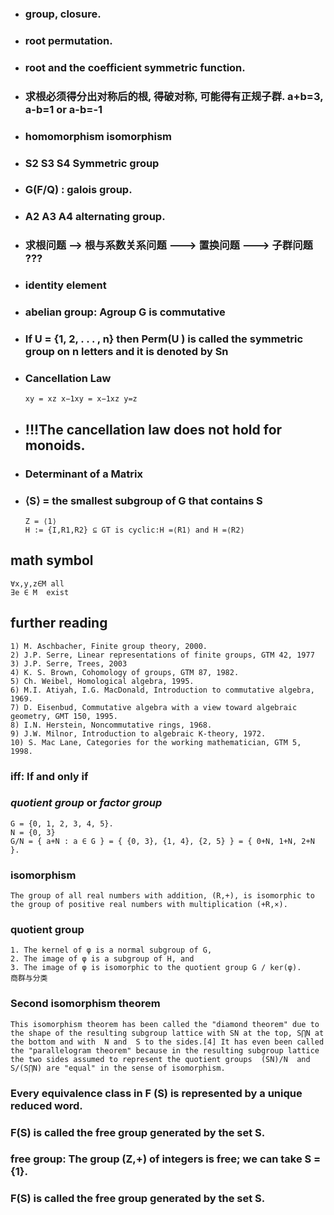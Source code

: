 


* ### group, closure.
* ### root permutation.
* ### root and the coefficient symmetric function.
* ### 求根必须得分出对称后的根, 得破对称, 可能得有正规子群. a+b=3, a-b=1 or a-b=-1
* ### homomorphism   isomorphism
* ### S2 S3 S4 Symmetric group
* ### G(F/Q) : galois group.
* ### A2 A3 A4 alternating group.
* ### 求根问题 --> 根与系数关系问题  ---> 置换问题  ---> 子群问题 ???
* ###  identity element
* ### abelian group: Agroup G is commutative 
* ###  If U = {1, 2, . . . , n} then Perm(U ) is called the symmetric group on n letters and it is denoted by Sn
* ### Cancellation Law
    ```
    xy = xz x−1xy = x−1xz y=z
    ```
* ## !!!The cancellation law does not hold for monoids.
* ### Determinant of a Matrix
* ### ⟨S⟩ = the smallest subgroup of G that contains S
    ```
    Z = ⟨1⟩
    H := {I,R1,R2} ⊆ GT is cyclic:H =⟨R1⟩ and H =⟨R2⟩
    ```

## math symbol
```
∀x,y,z∈M all
∃e ∈ M  exist
```


## further reading
```
1) M. Aschbacher, Finite group theory, 2000.
2) J.P. Serre, Linear representations of finite groups, GTM 42, 1977
3) J.P. Serre, Trees, 2003
4) K. S. Brown, Cohomology of groups, GTM 87, 1982.
5) Ch. Weibel, Homological algebra, 1995.
6) M.I. Atiyah, I.G. MacDonald, Introduction to commutative algebra, 1969.
7) D. Eisenbud, Commutative algebra with a view toward algebraic geometry, GMT 150, 1995.
8) I.N. Herstein, Noncommutative rings, 1968.
9) J.W. Milnor, Introduction to algebraic K-theory, 1972.
10) S. Mac Lane, Categories for the working mathematician, GTM 5, 1998.
```

### iff: If and only if
### *quotient group* or *factor group*
```
G = {0, 1, 2, 3, 4, 5}.
N = {0, 3}
G/N = { a+N : a ∈ G } = { {0, 3}, {1, 4}, {2, 5} } = { 0+N, 1+N, 2+N }.
```

### isomorphism
```
The group of all real numbers with addition, (R,+), is isomorphic to the group of positive real numbers with multiplication (+R,×).
```


### quotient group
```
1. The kernel of φ is a normal subgroup of G,
2. The image of φ is a subgroup of H, and
3. The image of φ is isomorphic to the quotient group G / ker(φ).
商群与分类
```


### Second isomorphism theorem
```
This isomorphism theorem has been called the "diamond theorem" due to the shape of the resulting subgroup lattice with SN at the top, S⋂N at the bottom and with  N and  S to the sides.[4] It has even been called the "parallelogram theorem" because in the resulting subgroup lattice the two sides assumed to represent the quotient groups  (SN)/N  and  S/(S⋂N) are "equal" in the sense of isomorphism.
```

### Every equivalence class in F (S) is represented by a unique reduced word.
### F(S) is called the free group generated by the set S.
### free group: The group (Z,+) of integers is free; we can take S = {1}. 
###  F(S) is called the free group generated by the set S.






